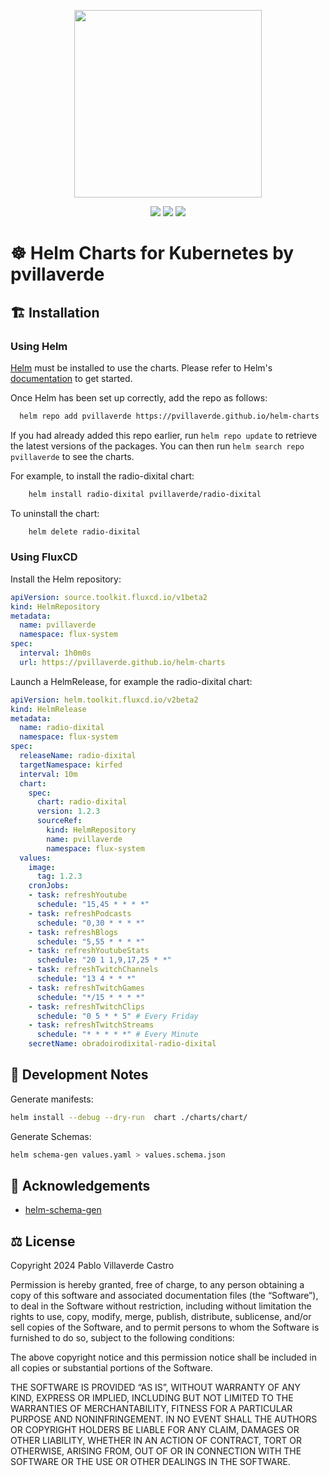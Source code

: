 <p align="center">
    <img width="300px" height=auto src="https://avatars.githubusercontent.com/u/15859888?v=4" />
</p>

<p align="center">
    <a href="https://github.com/pvillaverde/helm-charts"><img src="https://badgen.net/github/stars/pvillaverde/helm-charts?icon=github" /></a>
    <a href="https://github.com/pvillaverde/helm-charts"><img src="https://badgen.net/github/forks/pvillaverde/helm-charts?icon=github" /></a>
    <a href="https://artifacthub.io/packages/search?repo=pvillaverde"><img src="https://img.shields.io/endpoint?url=https://artifacthub.io/badge/repository/pvillaverde" /></a>
</p>

# ☸️ Helm Charts for Kubernetes by pvillaverde

## 🏗️ Installation

### Using Helm

[Helm](https://helm.sh) must be installed to use the charts.  Please refer to Helm's [documentation](https://helm.sh/docs) to get started.

Once Helm has been set up correctly, add the repo as follows:
```bash
  helm repo add pvillaverde https://pvillaverde.github.io/helm-charts
```
If you had already added this repo earlier, run `helm repo update` to retrieve the latest versions of the packages.  You can then run `helm search repo pvillaverde` to see the charts.

For example, to install the radio-dixital chart:
```bash
    helm install radio-dixital pvillaverde/radio-dixital
```
To uninstall the chart:
```bash
    helm delete radio-dixital
```
### Using FluxCD
Install the Helm repository:
```yaml
apiVersion: source.toolkit.fluxcd.io/v1beta2
kind: HelmRepository
metadata:
  name: pvillaverde
  namespace: flux-system
spec:
  interval: 1h0m0s
  url: https://pvillaverde.github.io/helm-charts
```
Launch a HelmRelease, for example the radio-dixital chart:
```yaml
apiVersion: helm.toolkit.fluxcd.io/v2beta2
kind: HelmRelease
metadata:
  name: radio-dixital
  namespace: flux-system
spec:
  releaseName: radio-dixital
  targetNamespace: kirfed
  interval: 10m
  chart:
    spec:
      chart: radio-dixital
      version: 1.2.3
      sourceRef:
        kind: HelmRepository
        name: pvillaverde
        namespace: flux-system
  values:
    image:
      tag: 1.2.3
    cronJobs:
    - task: refreshYoutube
      schedule: "15,45 * * * *"
    - task: refreshPodcasts
      schedule: "0,30 * * * *"
    - task: refreshBlogs
      schedule: "5,55 * * * *"
    - task: refreshYoutubeStats
      schedule: "20 1 1,9,17,25 * *"
    - task: refreshTwitchChannels
      schedule: "13 4 * * *"
    - task: refreshTwitchGames
      schedule: "*/15 * * * *"
    - task: refreshTwitchClips
      schedule: "0 5 * * 5" # Every Friday
    - task: refreshTwitchStreams
      schedule: "* * * * *" # Every Minute
    secretName: obradoirodixital-radio-dixital
```
## 🧩 Development Notes

Generate manifests: 
```bash
helm install --debug --dry-run  chart ./charts/chart/
```
Generate Schemas: 
```bash
helm schema-gen values.yaml > values.schema.json
```


## 🙏 Acknowledgements

- [helm-schema-gen](https://github.com/karuppiah7890/helm-schema-gen)

## ⚖️ License

Copyright 2024 Pablo Villaverde Castro

Permission is hereby granted, free of charge, to any person obtaining a copy of this software and associated documentation files (the “Software”), to deal in the Software without restriction, including without limitation the rights to use, copy, modify, merge, publish, distribute, sublicense, and/or sell copies of the Software, and to permit persons to whom the Software is furnished to do so, subject to the following conditions:

The above copyright notice and this permission notice shall be included in all copies or substantial portions of the Software.

THE SOFTWARE IS PROVIDED “AS IS”, WITHOUT WARRANTY OF ANY KIND, EXPRESS OR IMPLIED, INCLUDING BUT NOT LIMITED TO THE WARRANTIES OF MERCHANTABILITY, FITNESS FOR A PARTICULAR PURPOSE AND NONINFRINGEMENT. IN NO EVENT SHALL THE AUTHORS OR COPYRIGHT HOLDERS BE LIABLE FOR ANY CLAIM, DAMAGES OR OTHER LIABILITY, WHETHER IN AN ACTION OF CONTRACT, TORT OR OTHERWISE, ARISING FROM, OUT OF OR IN CONNECTION WITH THE SOFTWARE OR THE USE OR OTHER DEALINGS IN THE SOFTWARE.
